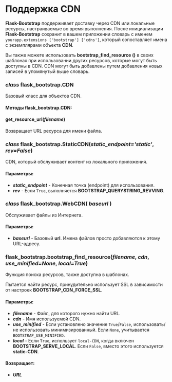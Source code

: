 # Поддержка CDN

**Flask-Bootstrap** поддерживает доставку через CDN или локальные ресурсы, настраиваемые во время выполнения. После инициализации **Flask-Bootstrap** сохранит в вашем приложении словарь с именем `yourapp.extensions ['bootstrap'] ['cdns']`, который сопоставляет имена с экземплярами объекта **CDN**.

Вы также можете использовать **bootstrap\_find\_resource ()** в своих шаблонах при использовании других ресурсов, которые могут быть доступны в CDN. CDN могут быть добавлены путем добавления новых записей в упомянутый выше словарь.

### &#x20;_class_ flask\_bootstrap.CDN

Базовый класс для объектов CDN.

#### Методы flask\_bootstrap.CDN:

#### get\_resource\_url(_filename_)

Возвращает URL ресурса для имени файла.

### &#x20;_class_ flask\_bootstrap.StaticCDN(_static\_endpoint='static'_, _rev=False_)

CDN, который обслуживает контент из локального приложения.

#### Параметры:

* _**static\_endpoint**_ - Конечная точка (endpoint) для использования.
* _**rev**_ - Если `True`, выполняется **BOOTSTRAP\_QUERYSTRING\_REVVING**.

### &#x20;_class_ flask\_bootstrap.WebCDN( _baseurl_ )

Обслуживает файлы из Интернета.

#### Параметры:

* _**baseurl**_ - Базовый **url**. Имена файлов просто добавляются к этому URL-адресу.

### &#x20;flask\_bootstrap.bootstrap\_find\_resource(_filename_, _cdn_, _use\_minified=None_, _local=True_)

Функция поиска ресурсов, также доступна в шаблонах.

Пытается найти ресурс, принудительно использует SSL в зависимости от настроек **BOOTSTRAP\_CDN\_FORCE\_SSL**.

#### Параметры:

* _**filename**_ - Файл, для которого нужно найти URL.
* _**cdn**_ - Имя используемой CDN.
* _**use\_minified**_ - Если установлено значение `True`/`False`, использовать/не использовать минимизированный. Если `None`, учитывается `BOOTSTRAP_USE_MINIFIED`.
* _**local**_ - Если `True`, использует `local-CDN`, когда включен **BOOTSTRAP\_SERVE\_LOCAL**. Если `False`, вместо этого используется **static-CDN**.

#### Возвращает:

* _**URL**_
